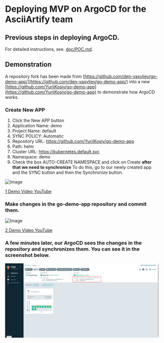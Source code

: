 # Deploying MVP on ArgoCD for the AsciiArtify team

## Previous steps in deploying ArgoCD.

For detailed instructions, see. [doc/POC.md](doc/POC.md).

## Demonstration

A repository fork has been made from [https://github.com/den-vasyliev/go-demo-app/](https://github.com/den-vasyliev/go-demo-app/) into a new [https://github.com/YuriiKosiy/go-demo-app](https://github.com/YuriiKosiy/go-demo-app) to demonstrate how ArgoCD works.

### Create New APP

1. Click the New APP button
2. Application Name: demo
3. Project Name: default
4. SYNC POLICY: Automatic
5. Repository URL: https://github.com/YuriiKosiy/go-demo-app
6. Path: helm
7. Cluster URL: https://kubernetes.default.svc
8. Namespace: demo
9. Check the box AUTO-CREATE NAMESPACE and click on Create
**after that we need to synchronize**
To do this, go to our newly created app and the SYNC button and then the Synchronize button.

![Image](/.data/argo-cd.gif)

[1 Demo Video YouTube](https://youtu.be/p13DM2t6wp4)

### Make changes in the go-demo-app repository and commit them.

![Image](/.data/pp.gif)

[2 Demo Video YouTube](https://youtu.be/LxJ66SzxAMc)

### A few minutes later, our ArgoCD sees the changes in the repository and synchronizes them. You can see it in the screenshot below.

![Image](/.data/demo-Argo-CD.png)